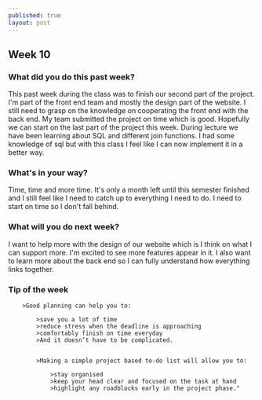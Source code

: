 ```yaml
---
published: true
layout: post
---
```

## Week 10

### What did you do this past week?
This past week during the class was to finish our second part of the project. I'm part of the front end team and mostly the design part of the website. I still need to grasp on the knowledge on cooperating the front end with the back end. My team submitted the project on time which is good. Hopefully we can start on the last part of the project this week. During lecture we have been learning about SQL  and different join functions. I had some knowledge of sql but with this class I feel like I can now implement it in a better way. 

### What's in your way?
Time, time and more time. It's only a month left until this semester finished and I still feel like I need to catch up to everything I need to do. I need to start on time so I don't fall behind. 


### What will you do next week?
I want to help more with the design of our website which is I think on what I can support more. I'm excited to see more features appear in it.  I also want to learn more about the back end so I can fully understand how everything links together. 

### Tip of the week

	

		>Good planning can help you to:

			>save you a lot of time
			>reduce stress when the deadline is approaching
			>comfortably finish on time everyday
			>And it doesn’t have to be complicated.

      
			>Making a simple project based to-do list will allow you to:

				>stay organised
				>keep your head clear and focused on the task at hand
				>highlight any roadblocks early in the project phase."
      
